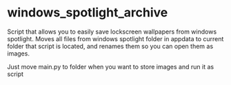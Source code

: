 # windows_spotlight_archive
Script that allows you to easily save lockscreen wallpapers from windows spotlight.
Moves all files from windows spotlight folder in appdata to current folder that script is located, and renames them so you can open them as images.

Just move main.py to folder when you want to store images and run it as script
